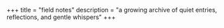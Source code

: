 +++
title = "field notes"
description = "a growing archive of quiet entries, reflections, and gentle whispers"
+++
